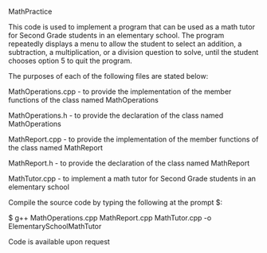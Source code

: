MathPractice

This code is used to implement a program that can be used as a math tutor for Second Grade students 
in an elementary school. The program repeatedly displays a menu to allow the student to select an 
addition, a subtraction, a multiplication, or a division question to solve, until the student chooses 
option 5 to quit the program.

The purposes of each of the following files are stated below:


MathOperations.cpp - to provide the implementation of the member functions of the class named MathOperations

MathOperations.h - to provide the declaration of the class named MathOperations

MathReport.cpp - to provide the implementation of the member functions of the class named MathReport

MathReport.h - to provide the declaration of the class named MathReport

MathTutor.cpp - to implement a math tutor for Second Grade students in an elementary school


Compile the source code by typing the following at the prompt $:

$ g++ MathOperations.cpp MathReport.cpp MathTutor.cpp -o ElementarySchoolMathTutor

Code is available upon request
